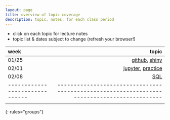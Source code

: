 ```yaml
---
layout: page
title: overview of topic coverage
description: topic, notes, for each class period
---
```


- click on each topic for lecture notes
- topic list & dates subject to change (refresh your browser!)

| week                         | topic                                                                                     |
| :--------------------------- | ------------------------:                                                                 |
| 01/25                        | [github](notes0125.html#github), [shiny](notes0125.html#rshiny)                           |
| 02/01                        | [jupyter](notes0201.html#jupyter-notebook), [practice](notes0201.html#practice-questions) |
| 02/08                        | [SQL](notes0208.html)                                                                     |
|------------------------------|-------------------------------------------------------------------------------------------|
|                              |                                                                                           |
{: rules="groups"}
